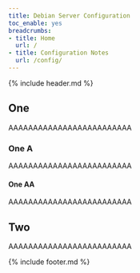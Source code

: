 ```yaml
---
title: Debian Server Configuration
toc_enable: yes
breadcrumbs:
- title: Home
  url: /
- title: Configuration Notes
  url: /config/
---
```

{% include header.md %}

## One
AAAAAAAAAAAAAAAAAAAAAAAAA

### One A
AAAAAAAAAAAAAAAAAAAAAAAAA

#### One AA
AAAAAAAAAAAAAAAAAAAAAAAAA

## Two
AAAAAAAAAAAAAAAAAAAAAAAAA

{% include footer.md %}
